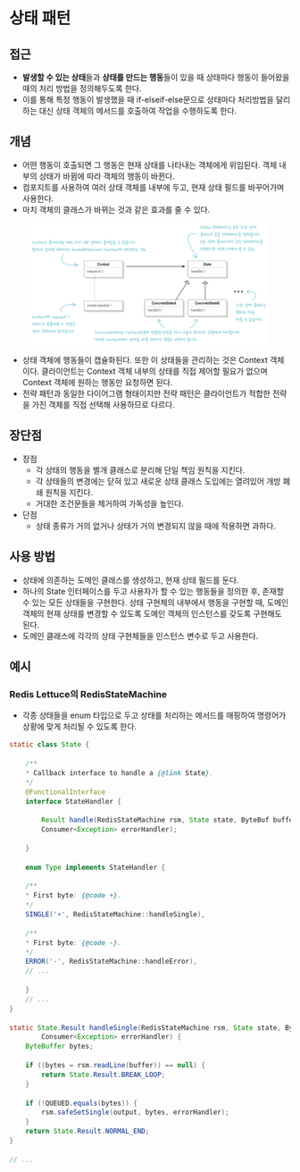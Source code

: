 # 상태 패턴

## 접근

* **발생할 수 있는 상태**들과 **상태를 만드는 행동**들이 있을 때 상태마다 행동이 들어왔을 때의 처리 방법을 정의해두도록 한다.
* 이를 통해 특정 행동이 발생했을 때 if-elseif-else문으로 상태마다 처리방법을 달리 하는 대신 상태 객체의 메서드를 호출하여 작업을 수행하도록 한다.

## 개념

* 어떤 행동이 호출되면 그 행동은 현재 상태를 나타내는 객체에게 위임된다. 객체 내부의 상태가 바뀜에 따라 객체의 행동이 바뀐다.
* 컴포지트를 사용하여 여러 상태 객체를 내부에 두고, 현재 상태 필드를 바꾸어가며 사용한다.
* 마치 객체의 클래스가 바뀌는 것과 같은 효과를 줄 수 있다.

<figure><img src="../../../.gitbook/assets/image (242).png" alt=""><figcaption></figcaption></figure>

* 상태 객체에 행동들이 캡슐화된다. 또한 이 상태들을 관리하는 것은 Context 객체이다. 클라이언트는 Context 객체 내부의 상태를 직접 제어할 필요가 없으며 Context 객체에 원하는 행동만 요청하면 된다.
* 전략 패턴과 동일한 다이어그램 형태이지만 전략 패턴은 클라이언트가 적합한 전략을 가진 객체를 직접 선택해 사용하므로 다르다.

## 장단점

* 장점
  * 각 상태의 행동을 별개 클래스로 분리해 단일 책임 원칙을 지킨다.
  * 각 상태들의 변경에는 닫혀 있고 새로운 상태 클래스 도입에는 열려있어 개방 폐쇄 원칙을 지킨다.
  * 거대한 조건문들을 제거하여 가독성을 높인다.
* 단점
  * 상태 종류가 거의 없거나 상태가 거의 변경되지 않을 때에 적용하면 과하다.

## 사용 방법

* 상태에 의존하는 도메인 클래스를 생성하고, 현재 상태 필드를 둔다.
* 하나의 State 인터페이스를 두고 사용자가 할 수 있는 행동들을 정의한 후, 존재할 수 있는 모든 상태들을 구현한다. 상태 구현체의 내부에서 행동을 구현할 때, 도메인 객체의 현재 상태를 변경할 수 있도록 도메인 객체의 인스턴스를 갖도록 구현해도 된다.
* 도메인 클래스에 각각의 상태 구현체들을 인스턴스 변수로 두고 사용한다.

## 예시

### Redis Lettuce의 RedisStateMachine

* 각종 상태들을 enum 타입으로 두고 상태를 처리하는 메서드를 매핑하여 명령어가 상황에 맞게 처리될 수 있도록 한다.

```java
static class State {

    /**
    * Callback interface to handle a {@link State}.
    */
    @FunctionalInterface
    interface StateHandler {
        
        Result handle(RedisStateMachine rsm, State state, ByteBuf buffer, CommandOutput<?, ?, ?> output,
        Consumer<Exception> errorHandler);
        
    }

    enum Type implements StateHandler {
    
    /**
    * First byte: {@code +}.
    */
    SINGLE('+', RedisStateMachine::handleSingle),
    
    /**
    * First byte: {@code -}.
    */
    ERROR('-', RedisStateMachine::handleError),
    // ...

    }
    // ...
}
    
static State.Result handleSingle(RedisStateMachine rsm, State state, ByteBuf buffer, CommandOutput<?, ?, ?> output,
        Consumer<Exception> errorHandler) {
    ByteBuffer bytes;

    if ((bytes = rsm.readLine(buffer)) == null) {
        return State.Result.BREAK_LOOP;
    }

    if (!QUEUED.equals(bytes)) {
        rsm.safeSetSingle(output, bytes, errorHandler);
    }
    return State.Result.NORMAL_END;
}

// ...
```
